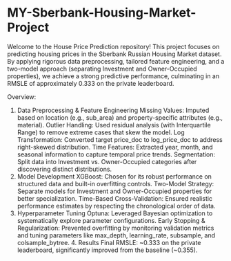 # MY-Sberbank-Housing-Market-Project
Welcome to the House Price Prediction repository! This project focuses on predicting housing prices in the Sberbank Russian Housing Market dataset. By applying rigorous data preprocessing, tailored feature engineering, and a two-model approach (separating Investment and Owner-Occupied properties), we achieve a strong predictive performance, culminating in an RMSLE of approximately 0.333 on the private leaderboard.

Overview:
1. Data Preprocessing & Feature Engineering
  Missing Values: Imputed based on location (e.g., sub_area) and property-specific attributes (e.g., material).
  Outlier Handling: Used residual analysis (with Interquartile Range) to remove extreme cases that skew the model.
  Log Transformation: Converted target price_doc to log_price_doc to address right-skewed distribution.
  Time Features: Extracted year, month, and seasonal information to capture temporal price trends.
  Segmentation: Split data into Investment vs. Owner-Occupied categories after discovering distinct distributions.
2. Model Development
   XGBoost: Chosen for its robust performance on structured data and built-in overfitting controls.
  Two-Model Strategy: Separate models for Investment and Owner-Occupied properties for better specialization.
  Time-Based Cross-Validation: Ensured realistic performance estimates by respecting the chronological order of data.
3. Hyperparameter Tuning
   Optuna: Leveraged Bayesian optimization to systematically explore parameter configurations.
   Early Stopping & Regularization: Prevented overfitting by monitoring validation metrics and tuning parameters like max_depth, learning_rate, subsample, and colsample_bytree.
   4. Results
   Final RMSLE: ~0.333 on the private leaderboard, significantly improved from the baseline (~0.355).
